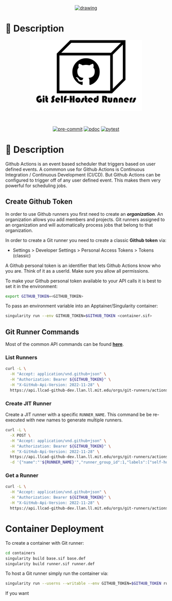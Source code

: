 <p align="center">
  <a href="https://github.com/destin-v">
    <img src="https://drive.google.com/uc?export=view&id=1yFte-RASCcF1ahkYg1Jybavi-gWje8kp" alt="drawing" width="500"/>
  </a>
</p>

# 📒 Description
<p align="center">
  <img src="docs/pics/program_logo.png" alt="drawing" width="350"/>
</p>

<p align="center">
  <a href="https://devguide.python.org/versions/">              <img alt="" src="https://img.shields.io/badge/python-^3.10-blue?logo=python&logoColor=white"></a>
  <a href="https://docs.github.com/en/actions/quickstart">      <img alt="" src="https://img.shields.io/badge/CI-github-blue?logo=github&logoColor=white"></a>
  <a href="https://black.readthedocs.io/en/stable/index.html">  <img alt="" src="https://img.shields.io/badge/code%20style-black-blue"></a>
</p>

<p align="center">
  <a href="https://github.com/destin-v/vs_codex/actions/workflows/pre-commit.yml">  <img alt="pre-commit" src="https://github.com/destin-v/vs_codex/actions/workflows/pre-commit.yml/badge.svg"></a>
  <a href="https://destin-v.github.io/vs_codex/src.html">                           <img alt="pdoc" src="https://github.com/destin-v/vs_codex/actions/workflows/pdoc.yml/badge.svg"></a>
  <a href="https://github.com/destin-v/vs_codex/actions/workflows/pytest.yml">      <img alt="pytest" src="https://github.com/destin-v/vs_codex/actions/workflows/pytest.yml/badge.svg"></a>
</p>

# 📒 Description
Github Actions is an event based scheduler that triggers based on user defined events.  A commmon use for Github Actions is Continuous Integration / Continuous Development (CI/CD).  But Github Actions can be configured to trigger off of any user defined event.  This makes them very powerful for scheduling jobs.

## Create Github Token
In order to use Github runners you first need to create an ***organization***.  An organization allows you add members and projects.  Git runners assigned to an organization and will automatically process jobs that belong to that organization.

In order to create a Git runner you need to create a classic **Github token** via: 

* Settings > Developer Settings > Personal Access Tokens > Tokens (classic)

A Github personal token is an identifier that lets Github Actions know who you are.  Think of it as a userId.  Make sure you allow all permissions.

To make your Github personal token available to your API calls it is best to set it in the environment:

```bash
export GITHUB_TOKEN=<GITHUB_TOKEN>
```

To pass an environment variable into an Apptainer/Singularity container:

```bash
singularity run --env GITHUB_TOKEN=$GITHUB_TOKEN <container.sif>
```
## Git Runner Commands
Most of the common API commands can be found [**here**](https://docs.github.com/en/rest/actions/self-hosted-runners?apiVersion=2022-11-28).

### List Runners

```bash
curl -L \
  -H "Accept: application/vnd.github+json" \
  -H "Authorization: Bearer ${GITHUB_TOKEN}" \
  -H "X-GitHub-Api-Version: 2022-11-28" \
  https://api.llcad-github-dev.llan.ll.mit.edu/orgs/git-runners/actions/runners
```

### Create JIT Runner
Create  a JIT runner with a specific `RUNNER_NAME`.  This command be be re-executed with new names to generate multiple runners.

```bash
curl -L \
  -X POST \
  -H "Accept: application/vnd.github+json" \
  -H "Authorization: Bearer ${GITHUB_TOKEN}" \
  -H "X-GitHub-Api-Version: 2022-11-28" \
  https://api.llcad-github-dev.llan.ll.mit.edu/orgs/git-runners/actions/runners/generate-jitconfig \
  -d '{"name":"'${RUNNER_NAME}'","runner_group_id":1,"labels":["self-hosted","X64","ubuntu-latest"],"work_folder":"_work"}'
```

### Get a Runner
```bash
curl -L \
  -H "Accept: application/vnd.github+json" \
  -H "Authorization: Bearer ${GITHUB_TOKEN}" \
  -H "X-GitHub-Api-Version: 2022-11-28" \
  https://api.llcad-github-dev.llan.ll.mit.edu/orgs/git-runners/actions/runners/10
```

# Container Deployment

To create a container with Git runner:

```bash
cd containers
singularity build base.sif base.def
singularity build runner.sif runner.def
```

To host a Git runner simply run the container via:

```bash
singularity run --userns --writable --env GITHUB_TOKEN=$GITHUB_TOKEN runner.sif
```

If you want 